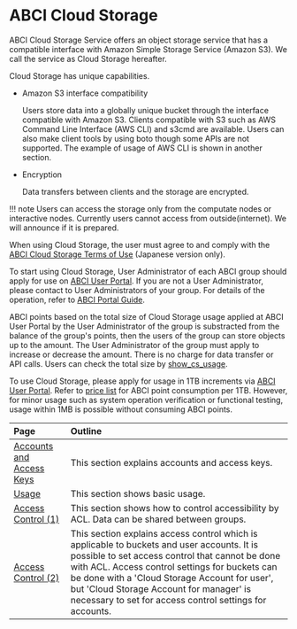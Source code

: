 # ABCI Cloud Storage

ABCI Cloud Storage Service offers an object storage service that has a compatible interface with Amazon Simple Storage Service (Amazon S3). We call the service as Cloud Storage hereafter.

Cloud Storage has unique capabilities.

- Amazon S3 interface compatibility

    Users store data into a globally unique bucket through the interface compatible with Amazon S3. Clients compatible with S3 such as AWS Command Line Interface (AWS CLI) and s3cmd are available. Users can also make client tools by using boto though some APIs are not supported. The example of usage of AWS CLI is shown in another section.

- Encryption

    Data transfers between clients and the storage are encrypted.

!!! note
    Users can access the storage only from the computate nodes or interactive nodes.
    Currently users cannot access from outside(internet). We will announce if it is prepared.

When using Cloud Storage, the user must agree to and comply with the [ABCI Cloud Storage Terms of Use](https://abci.ai/ja/how_to_use/data/cloudstorage-agreement.pdf) (Japanese version only).

To start using Cloud Storage, User Administrator of each ABCI group should apply for use on [ABCI User Portal](https://portal.v3.abci.ai/user/).
If you are not a User Administrator, please contact to User Administrators of your group.
For details of the operation, refer to [ABCI Portal Guide](https://docs.abci.ai/v3/portal/en/).

ABCI points based on the total size of Cloud Storage usage applied at ABCI User Portal by the User Administrator of the group is substracted from the balance of the group's points, then the users of the group can store objects up to the amount. The User Administrator of the group must apply to increase or decrease the amount. There is no charge for data transfer or API calls. Users can check the total size by [show_cs_usage](getting-started.md#checking-cloud-storage-usage).

To use Cloud Storage, please apply for usage in 1TB increments via [ABCI User Portal](https://portal.v3.abci.ai/LoginPage?ec=302&startURL=%2Fs%2F). Refer to [price list](https://abci.ai/en/how_to_use/tariffs.html) for ABCI point consumption per 1TB. However, for minor usage such as system operation verification or functional testing, usage within 1MB is possible without consuming ABCI points.

| Page | Outline |
|:--|:--|
| [Accounts and Access Keys](abci-cloudstorage/cs-account.md) | This section explains accounts and access keys. |
| [Usage](abci-cloudstorage/usage.md) | This section shows basic usage. |
| [Access Control (1)](abci-cloudstorage/acl.md) | This section shows how to control accessibility by ACL. Data can be shared between groups. |
| [Access Control (2)](abci-cloudstorage/policy.md) | This section explains access control which is applicable to buckets and user accounts. It is possible to set access control that cannot be done with ACL. Access control settings for buckets can be done with a 'Cloud Storage Account for user', but 'Cloud Storage Account for manager' is necessary to set for access control settings for accounts. |
